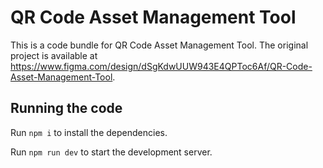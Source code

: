 
  # QR Code Asset Management Tool

  This is a code bundle for QR Code Asset Management Tool. The original project is available at https://www.figma.com/design/dSgKdwUUW943E4QPToc6Af/QR-Code-Asset-Management-Tool.

  ## Running the code

  Run `npm i` to install the dependencies.

  Run `npm run dev` to start the development server.
  